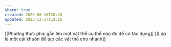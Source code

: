 ```yaml
---
share: true
created: 2023-06-10T20:48
updated: 2023-12-17T12:16
---
```

[[Phương thức phải gắn lên một vật thể cụ thể nào đó để có tác dụng]]
[[Lớp là một cái khuôn để tạo các vật thể cho nhanh]]
